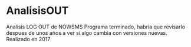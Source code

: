 # AnalisisOUT
Analisis LOG OUT de NOWSMS
Programa terminado, habria que revisarlo despues de unos años a ver si algo cambia con versiones nuevas. Realizado en 2017
